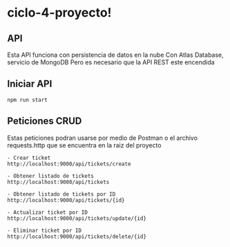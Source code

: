 # ciclo-4-proyecto!

## API

Esta API funciona con persistencia de datos en la nube
Con Atlas Database, servicio de MongoDB
Pero es necesario que la API REST este encendida

## Iniciar API

    npm run start

## Peticiones CRUD

Estas peticiones podran usarse por medio de Postman o el archivo requests.http que se encuentra en la raiz del proyecto

    - Crear ticket
    http://localhost:9000/api/tickets/create

    - Obtener listado de tickets
    http://localhost:9000/api/tickets 

    - Obtener listado de tickets por ID 
    http://localhost:9000/api/tickets/{id}

    - Actualizar ticket por ID 
    http://localhost:9000/api/tickets/update/{id}

    - Eliminar ticket por ID 
    http://localhost:9000/api/tickets/delete/{id}

